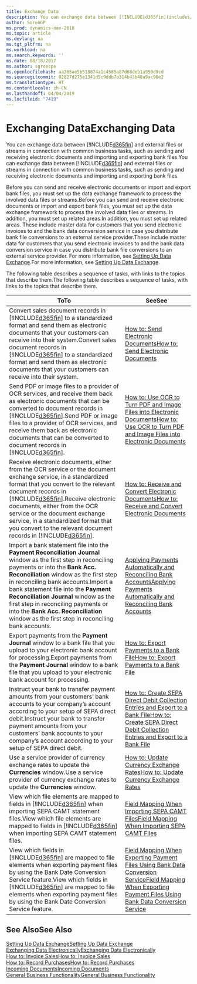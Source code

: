 ```yaml
---
title: Exchange Data
description: You can exchange data between [!INCLUDE[d365fin](includes/d365fin_md.md)] and external files or streams in connection with common business tasks, such as sending and receiving electronic documents and importing and exporting bank files.
author: SorenGP
ms.prod: dynamics-nav-2018
ms.topic: article
ms.devlang: na
ms.tgt_pltfrm: na
ms.workload: na
ms.search.keywords: ''
ms.date: 08/18/2017
ms.author: sgroespe
ms.openlocfilehash: aa265ae5b518874a1c4585a87d68deb1a950d9cd
ms.sourcegitcommit: 02827d275e1341d5c9ddb7b314b43b48a9ac96e2
ms.translationtype: HT
ms.contentlocale: zh-CN
ms.lasthandoff: 04/04/2019
ms.locfileid: "7419"
---
```

# <a name="exchanging-data"></a><span data-ttu-id="1b1cc-103">Exchanging Data</span><span class="sxs-lookup"><span data-stu-id="1b1cc-103">Exchanging Data</span></span>
<span data-ttu-id="1b1cc-104">You can exchange data between [!INCLUDE[d365fin](includes/d365fin_md.md)] and external files or streams in connection with common business tasks, such as sending and receiving electronic documents and importing and exporting bank files.</span><span class="sxs-lookup"><span data-stu-id="1b1cc-104">You can exchange data between [!INCLUDE[d365fin](includes/d365fin_md.md)] and external files or streams in connection with common business tasks, such as sending and receiving electronic documents and importing and exporting bank files.</span></span>  

<span data-ttu-id="1b1cc-105">Before you can send and receive electronic documents or import and export bank files, you must set up the data exchange framework to process the involved data files or streams.</span><span class="sxs-lookup"><span data-stu-id="1b1cc-105">Before you can send and receive electronic documents or import and export bank files, you must set up the data exchange framework to process the involved data files or streams.</span></span> <span data-ttu-id="1b1cc-106">In addition, you must set up related areas.</span><span class="sxs-lookup"><span data-stu-id="1b1cc-106">In addition, you must set up related areas.</span></span> <span data-ttu-id="1b1cc-107">These include master data for customers that you send electronic invoices to and the bank data conversion service in case you distribute bank file conversions to an external service provider.</span><span class="sxs-lookup"><span data-stu-id="1b1cc-107">These include master data for customers that you send electronic invoices to and the bank data conversion service in case you distribute bank file conversions to an external service provider.</span></span> <span data-ttu-id="1b1cc-108">For more information, see [Setting Up Data Exchange](across-set-up-data-exchange.md).</span><span class="sxs-lookup"><span data-stu-id="1b1cc-108">For more information, see [Setting Up Data Exchange](across-set-up-data-exchange.md).</span></span>  

 <span data-ttu-id="1b1cc-109">The following table describes a sequence of tasks, with links to the topics that describe them.</span><span class="sxs-lookup"><span data-stu-id="1b1cc-109">The following table describes a sequence of tasks, with links to the topics that describe them.</span></span>  

|**<span data-ttu-id="1b1cc-110">To</span><span class="sxs-lookup"><span data-stu-id="1b1cc-110">To</span></span>**|**<span data-ttu-id="1b1cc-111">See</span><span class="sxs-lookup"><span data-stu-id="1b1cc-111">See</span></span>**|  
|------------|-------------|  
|<span data-ttu-id="1b1cc-112">Convert sales document records in [!INCLUDE[d365fin](includes/d365fin_md.md)] to a standardized format and send them as electronic documents that your customers can receive into their system.</span><span class="sxs-lookup"><span data-stu-id="1b1cc-112">Convert sales document records in [!INCLUDE[d365fin](includes/d365fin_md.md)] to a standardized format and send them as electronic documents that your customers can receive into their system.</span></span>|[<span data-ttu-id="1b1cc-113">How to: Send Electronic Documents</span><span class="sxs-lookup"><span data-stu-id="1b1cc-113">How to: Send Electronic Documents</span></span>](sales-how-to-send-electronic-documents.md)|  
|<span data-ttu-id="1b1cc-114">Send PDF or image files to a provider of OCR services, and receive them back as electronic documents that can be converted to document records in [!INCLUDE[d365fin](includes/d365fin_md.md)].</span><span class="sxs-lookup"><span data-stu-id="1b1cc-114">Send PDF or image files to a provider of OCR services, and receive them back as electronic documents that can be converted to document records in [!INCLUDE[d365fin](includes/d365fin_md.md)].</span></span>|[<span data-ttu-id="1b1cc-115">How to: Use OCR to Turn PDF and Image Files into Electronic Documents</span><span class="sxs-lookup"><span data-stu-id="1b1cc-115">How to: Use OCR to Turn PDF and Image Files into Electronic Documents</span></span>](across-how-use-ocr-pdf-images-files.md)|  
|<span data-ttu-id="1b1cc-116">Receive electronic documents, either from the OCR service or the document exchange service, in a standardized format that you convert to the relevant document records in [!INCLUDE[d365fin](includes/d365fin_md.md)].</span><span class="sxs-lookup"><span data-stu-id="1b1cc-116">Receive electronic documents, either from the OCR service or the document exchange service, in a standardized format that you convert to the relevant document records in [!INCLUDE[d365fin](includes/d365fin_md.md)].</span></span>|[<span data-ttu-id="1b1cc-117">How to: Receive and Convert Electronic Documents</span><span class="sxs-lookup"><span data-stu-id="1b1cc-117">How to: Receive and Convert Electronic Documents</span></span>](purchasing-how-to-receive-and-convert-electronic-documents.md)|  
|<span data-ttu-id="1b1cc-118">Import a bank statement file into the **Payment Reconciliation Journal** window as the first step in reconciling payments or into the **Bank Acc. Reconciliation** window as the first step in reconciling bank accounts.</span><span class="sxs-lookup"><span data-stu-id="1b1cc-118">Import a bank statement file into the **Payment Reconciliation Journal** window as the first step in reconciling payments or into the **Bank Acc. Reconciliation** window as the first step in reconciling bank accounts.</span></span>|[<span data-ttu-id="1b1cc-119">Applying Payments Automatically and Reconciling Bank Accounts</span><span class="sxs-lookup"><span data-stu-id="1b1cc-119">Applying Payments Automatically and Reconciling Bank Accounts</span></span>](receivables-apply-payments-auto-reconcile-bank-accounts.md)|  
|<span data-ttu-id="1b1cc-120">Export payments from the **Payment Journal** window to a bank file that you upload to your electronic bank account for processing.</span><span class="sxs-lookup"><span data-stu-id="1b1cc-120">Export payments from the **Payment Journal** window to a bank file that you upload to your electronic bank account for processing.</span></span>|[<span data-ttu-id="1b1cc-121">How to: Export Payments to a Bank File</span><span class="sxs-lookup"><span data-stu-id="1b1cc-121">How to: Export Payments to a Bank File</span></span>](payables-how-export-payments-bank-file.md)|  
|<span data-ttu-id="1b1cc-122">Instruct your bank to transfer payment amounts from your customers’ bank accounts to your company’s account according to your setup of SEPA direct debit.</span><span class="sxs-lookup"><span data-stu-id="1b1cc-122">Instruct your bank to transfer payment amounts from your customers’ bank accounts to your company’s account according to your setup of SEPA direct debit.</span></span>|[<span data-ttu-id="1b1cc-123">How to: Create SEPA Direct Debit Collection Entries and Export to a Bank File</span><span class="sxs-lookup"><span data-stu-id="1b1cc-123">How to: Create SEPA Direct Debit Collection Entries and Export to a Bank File</span></span>](finance-how-create-sepa-direct-debit-collection-entries-export-bank-file.md)|  
|<span data-ttu-id="1b1cc-124">Use a service provider of currency exchange rates to update the **Currencies** window.</span><span class="sxs-lookup"><span data-stu-id="1b1cc-124">Use a service provider of currency exchange rates to update the **Currencies** window.</span></span>|[<span data-ttu-id="1b1cc-125">How to: Update Currency Exchange Rates</span><span class="sxs-lookup"><span data-stu-id="1b1cc-125">How to: Update Currency Exchange Rates</span></span>](finance-how-update-currencies.md)|  
|<span data-ttu-id="1b1cc-126">View which file elements are mapped to fields in [!INCLUDE[d365fin](includes/d365fin_md.md)] when importing SEPA CAMT statement files.</span><span class="sxs-lookup"><span data-stu-id="1b1cc-126">View which file elements are mapped to fields in [!INCLUDE[d365fin](includes/d365fin_md.md)] when importing SEPA CAMT statement files.</span></span>|[<span data-ttu-id="1b1cc-127">Field Mapping When Importing SEPA CAMT Files</span><span class="sxs-lookup"><span data-stu-id="1b1cc-127">Field Mapping When Importing SEPA CAMT Files</span></span>](across-field-mapping-when-importing-sepa-camt-files.md)|  
|<span data-ttu-id="1b1cc-128">View which fields in [!INCLUDE[d365fin](includes/d365fin_md.md)] are mapped to file elements when exporting payment files by using the Bank Date Conversion Service feature.</span><span class="sxs-lookup"><span data-stu-id="1b1cc-128">View which fields in [!INCLUDE[d365fin](includes/d365fin_md.md)] are mapped to file elements when exporting payment files by using the Bank Date Conversion Service feature.</span></span>|[<span data-ttu-id="1b1cc-129">Field Mapping When Exporting Payment Files Using Bank Data Conversion Service</span><span class="sxs-lookup"><span data-stu-id="1b1cc-129">Field Mapping When Exporting Payment Files Using Bank Data Conversion Service</span></span>](across-field-mapping-when-exporting-payment-files-using-bank-data-conversion-service.md)|  

## <a name="see-also"></a><span data-ttu-id="1b1cc-130">See Also</span><span class="sxs-lookup"><span data-stu-id="1b1cc-130">See Also</span></span>  
[<span data-ttu-id="1b1cc-131">Setting Up Data Exchange</span><span class="sxs-lookup"><span data-stu-id="1b1cc-131">Setting Up Data Exchange</span></span>](across-set-up-data-exchange.md)  
[<span data-ttu-id="1b1cc-132">Exchanging Data Electronically</span><span class="sxs-lookup"><span data-stu-id="1b1cc-132">Exchanging Data Electronically</span></span>](across-data-exchange.md)  
[<span data-ttu-id="1b1cc-133">How to: Invoice Sales</span><span class="sxs-lookup"><span data-stu-id="1b1cc-133">How to: Invoice Sales</span></span>](sales-how-invoice-sales.md)   
[<span data-ttu-id="1b1cc-134">How to: Record Purchases</span><span class="sxs-lookup"><span data-stu-id="1b1cc-134">How to: Record Purchases</span></span>](purchasing-how-record-purchases.md)  
[<span data-ttu-id="1b1cc-135">Incoming Documents</span><span class="sxs-lookup"><span data-stu-id="1b1cc-135">Incoming Documents</span></span>](across-income-documents.md)  
[<span data-ttu-id="1b1cc-136">General Business Functionality</span><span class="sxs-lookup"><span data-stu-id="1b1cc-136">General Business Functionality</span></span>](ui-across-business-areas.md)  
